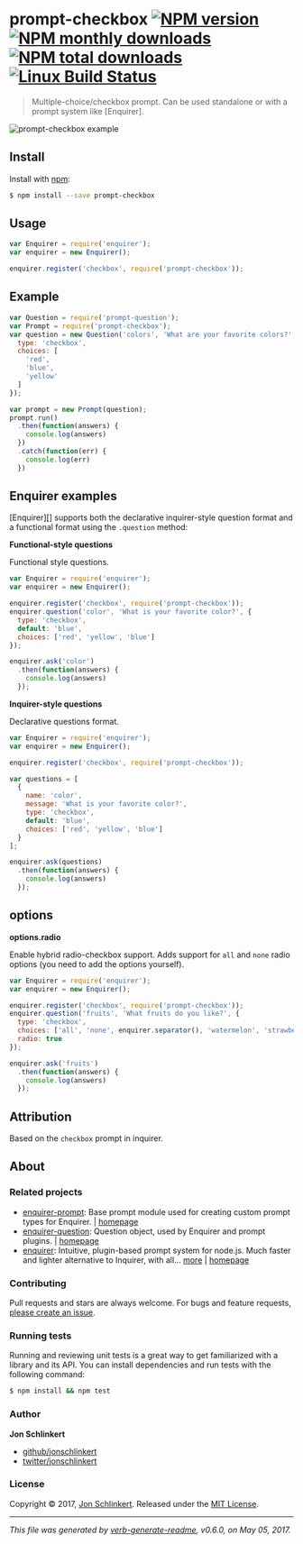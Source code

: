 # prompt-checkbox [![NPM version](https://img.shields.io/npm/v/prompt-checkbox.svg?style=flat)](https://www.npmjs.com/package/prompt-checkbox) [![NPM monthly downloads](https://img.shields.io/npm/dm/prompt-checkbox.svg?style=flat)](https://npmjs.org/package/prompt-checkbox) [![NPM total downloads](https://img.shields.io/npm/dt/prompt-checkbox.svg?style=flat)](https://npmjs.org/package/prompt-checkbox) [![Linux Build Status](https://img.shields.io/travis/enquirer/prompt-checkbox.svg?style=flat&label=Travis)](https://travis-ci.org/enquirer/prompt-checkbox)

> Multiple-choice/checkbox prompt. Can be used standalone or with a prompt system like [Enquirer].

![prompt-checkbox example](https://raw.githubusercontent.com/enquirer/prompt-checkbox/master/example.gif)

## Install

Install with [npm](https://www.npmjs.com/):

```sh
$ npm install --save prompt-checkbox
```

## Usage

```js
var Enquirer = require('enquirer');
var enquirer = new Enquirer();

enquirer.register('checkbox', require('prompt-checkbox'));
```

## Example

```js
var Question = require('prompt-question');
var Prompt = require('prompt-checkbox');
var question = new Question('colors', 'What are your favorite colors?', {
  type: 'checkbox',
  choices: [
    'red',
    'blue',
    'yellow'
  ]
});

var prompt = new Prompt(question);
prompt.run()
  .then(function(answers) {
    console.log(answers)
  })
  .catch(function(err) {
    console.log(err)
  })
```

## Enquirer examples

[Enquirer][] supports both the declarative inquirer-style question format and a functional format using the `.question` method:

**Functional-style questions**

Functional style questions.

```js
var Enquirer = require('enquirer');
var enquirer = new Enquirer();

enquirer.register('checkbox', require('prompt-checkbox'));
enquirer.question('color', 'What is your favorite color?', {
  type: 'checkbox',
  default: 'blue',
  choices: ['red', 'yellow', 'blue']
});

enquirer.ask('color')
  .then(function(answers) {
    console.log(answers)
  });
```

**Inquirer-style questions**

Declarative questions format.

```js
var Enquirer = require('enquirer');
var enquirer = new Enquirer();

enquirer.register('checkbox', require('prompt-checkbox'));

var questions = [
  {
    name: 'color',
    message: 'What is your favorite color?',
    type: 'checkbox',
    default: 'blue',
    choices: ['red', 'yellow', 'blue']
  }
];

enquirer.ask(questions)
  .then(function(answers) {
    console.log(answers)
  });
```

## options

**options.radio**

Enable hybrid radio-checkbox support. Adds support for `all` and `none` radio options (you need to add the options yourself).

```js
var Enquirer = require('enquirer');
var enquirer = new Enquirer();

enquirer.register('checkbox', require('prompt-checkbox'));
enquirer.question('fruits', 'What fruits do you like?', {
  type: 'checkbox',
  choices: ['all', 'none', enquirer.separator(), 'watermelon', 'strawberry', 'apple'],
  radio: true
});

enquirer.ask('fruits')
  .then(function(answers) {
    console.log(answers)
  });
```

## Attribution

Based on the `checkbox` prompt in inquirer.

## About

### Related projects

* [enquirer-prompt](https://www.npmjs.com/package/enquirer-prompt): Base prompt module used for creating custom prompt types for Enquirer. | [homepage](https://github.com/jonschlinkert/enquirer-prompt "Base prompt module used for creating custom prompt types for Enquirer.")
* [enquirer-question](https://www.npmjs.com/package/enquirer-question): Question object, used by Enquirer and prompt plugins. | [homepage](https://github.com/enquirer/enquirer-question "Question object, used by Enquirer and prompt plugins.")
* [enquirer](https://www.npmjs.com/package/enquirer): Intuitive, plugin-based prompt system for node.js. Much faster and lighter alternative to Inquirer, with all… [more](https://github.com/enquirer/enquirer) | [homepage](https://github.com/enquirer/enquirer "Intuitive, plugin-based prompt system for node.js. Much faster and lighter alternative to Inquirer, with all the same prompt types and more, but without the bloat.")

### Contributing

Pull requests and stars are always welcome. For bugs and feature requests, [please create an issue](../../issues/new).

### Running tests

Running and reviewing unit tests is a great way to get familiarized with a library and its API. You can install dependencies and run tests with the following command:

```sh
$ npm install && npm test
```

### Author

**Jon Schlinkert**

* [github/jonschlinkert](https://github.com/jonschlinkert)
* [twitter/jonschlinkert](https://twitter.com/jonschlinkert)

### License

Copyright © 2017, [Jon Schlinkert](https://github.com/jonschlinkert).
Released under the [MIT License](LICENSE).

***

_This file was generated by [verb-generate-readme](https://github.com/verbose/verb-generate-readme), v0.6.0, on May 05, 2017._